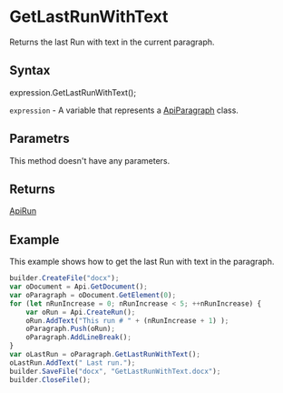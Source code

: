 # GetLastRunWithText

Returns the last Run with text in the current paragraph.

## Syntax

expression.GetLastRunWithText();

`expression` - A variable that represents a [ApiParagraph](../ApiParagraph.md) class.

## Parametrs

This method doesn't have any parameters.

## Returns

[ApiRun](../../ApiRun/ApiRun.md)

## Example

This example shows how to get the last Run with text in the paragraph.

```javascript
builder.CreateFile("docx");
var oDocument = Api.GetDocument();
var oParagraph = oDocument.GetElement(0);
for (let nRunIncrease = 0; nRunIncrease < 5; ++nRunIncrease) {
	var oRun = Api.CreateRun();
	oRun.AddText("This run # " + (nRunIncrease + 1) );
	oParagraph.Push(oRun);
	oParagraph.AddLineBreak();
}
var oLastRun = oParagraph.GetLastRunWithText();
oLastRun.AddText(" Last run.");
builder.SaveFile("docx", "GetLastRunWithText.docx");
builder.CloseFile();
```